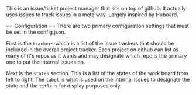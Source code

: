 This is an issue/ticket project manager that sits on top of github.  It actually uses issues to track issues in a meta way.  Largely inspired by Huboard.

== Configuration ==
There are two primary configuration settings that must be set in the config.json.

First is the ```trackers``` which is a list of the issue trackers that should be included in the overall project tracker.  Each project on github can list as many of it's repos as it wants and may designate which repo is the primary one to put the internal issues on.

Next is the ```states``` section.  This is a list of the states of the work board from left to right.  The ```label``` is what is used on the internal issues to designate the state and the ```title``` is for display purposes only.

